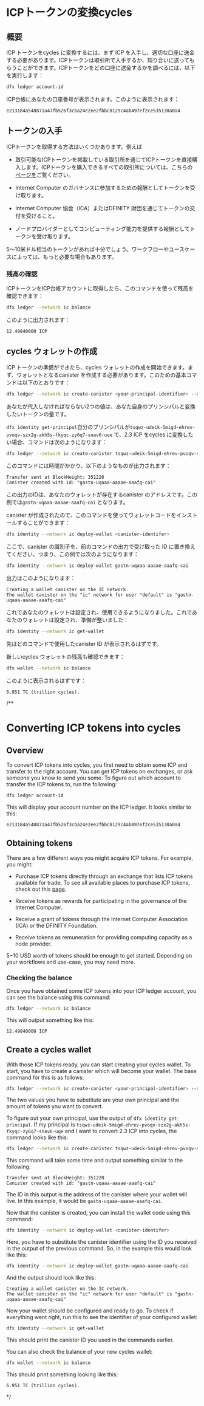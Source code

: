 # ICPトークンの変換cycles

## 概要

ICP トークンをcycles に変換するには、まず ICP を入手し、適切な口座に送金する必要があります。ICPトークンは取引所で入手するか、知り合いに送ってもらうことができます。ICPトークンをどの口座に送金するかを調べるには、以下を実行します：

``` bash
dfx ledger account-id
```

ICP台帳にあなたの口座番号が表示されます。このように表示されます：

    e213184a548871a47fb526f3cba24e2ee2fbbc8129c4ab497ef2ce535130a0a4

## トークンの入手

ICPトークンを取得する方法はいくつかあります。例えば

- 取引可能なICPトークンを掲載している取引所を通じてICPトークンを直接購入します。ICPトークンを購入できるすべての取引所については、こちらの[ページを](https://coinmarketcap.com/currencies/internet-computer/markets/)ご覧ください。

- Internet Computer のガバナンスに参加するための報酬としてトークンを受け取ります。

- Internet Computer 協会（ICA）またはDFINITY 財団を通じてトークンの交付を受けること。

- ノードプロバイダーとしてコンピューティング能力を提供する報酬としてトークンを受け取ります。

5～10米ドル相当のトークンがあれば十分でしょう。ワークフローやユースケースによっては、もっと必要な場合もあります。

### 残高の確認

ICPトークンをICP台帳アカウントに取得したら、このコマンドを使って残高を確認できます：

``` bash
dfx ledger --network ic balance
```

このように出力されます：

    12.49840000 ICP

## cycles ウォレットの作成

ICP トークンの準備ができたら、cycles ウォレットの作成を開始できます。まず、ウォレットとなるcanister を作成する必要があります。このための基本コマンドは以下のとおりです：

``` bash
dfx ledger --network ic create-canister <your-principal-identifier> --amount <icp-tokens>
```

あなたが代入しなければならない2つの値は、あなた自身のプリンシパルと変換したいトークンの量です。

`dfx identity get-principal`自分のプリンシパルが`tsqwz-udeik-5migd-ehrev-pvoqv-szx2g-akh5s-fkyqc-zy6q7-snav6-uqe` で、2.3 ICP をcycles に変換したい場合、コマンドは次のようになります：

``` bash
dfx ledger --network ic create-canister tsqwz-udeik-5migd-ehrev-pvoqv-szx2g-akh5s-fkyqc-zy6q7-snav6-uqe --amount 2.3
```

このコマンドには時間がかかり、以下のようなものが出力されます：

    Transfer sent at BlockHeight: 351220
    Canister created with id: "gastn-uqaaa-aaaae-aaafq-cai"

この出力のIDは、あなたのウォレットが存在するcanister のアドレスです。この例では`gastn-uqaaa-aaaae-aaafq-cai` となります。

canister が作成されたので、このコマンドを使ってウォレットコードをインストールすることができます：

``` bash
dfx identity --network ic deploy-wallet <canister-identifer>
```

ここで、canister の識別子を、前のコマンドの出力で受け取った ID に置き換えてください。つまり、この例では次のようになります：

``` bash
dfx identity --network ic deploy-wallet gastn-uqaaa-aaaae-aaafq-cai
```

出力はこのようになります：

    Creating a wallet canister on the IC network.
    The wallet canister on the "ic" network for user "default" is "gastn-uqaaa-aaaae-aaafq-cai"

これであなたのウォレットは設定され、使用できるようになりました。これであなたのウォレットは設定され、準備が整いました：

``` bash
dfx identity --network ic get-wallet
```

先ほどのコマンドで使用したcanister ID が表示されるはずです。

新しいcycles ウォレットの残高も確認できます：

``` bash
dfx wallet --network ic balance
```

このように表示されるはずです：

    6.951 TC (trillion cycles).

/**
# Converting ICP tokens into cycles
 
## Overview
To convert ICP tokens into cycles, you first need to obtain some ICP and transfer to the right account. You can get ICP tokens on exchanges, or ask someone you know to send you some. To figure out which account to transfer the ICP tokens to, run the following:

``` bash
dfx ledger account-id
```

This will display your account number on the ICP ledger. It looks similar to this:

```
e213184a548871a47fb526f3cba24e2ee2fbbc8129c4ab497ef2ce535130a0a4
```

## Obtaining tokens

There are a few different ways you might acquire ICP tokens. For example, you might:

- Purchase ICP tokens directly through an exchange that lists ICP tokens available for trade. To see all available places to purchase ICP tokens, check out this [page](https://coinmarketcap.com/currencies/internet-computer/markets/). 

- Receive tokens as rewards for participating in the governance of the Internet Computer.

- Receive a grant of tokens through the Internet Computer Association (ICA) or the DFINITY Foundation.

- Receive tokens as remuneration for providing computing capacity as a node provider.

$5-$10 USD worth of tokens should be enough to get started. Depending on your workflows and use-case, you may need more. 

### Checking the balance

Once you have obtained some ICP tokens into your ICP ledger account, you can see the balance using this command:

``` bash
dfx ledger --network ic balance
```

This will output something like this:

```
12.49840000 ICP
```

## Create a cycles wallet
With those ICP tokens ready, you can start creating your cycles wallet. To start, you have to create a canister which will become your wallet. The base command for this is as follows:

``` bash
dfx ledger --network ic create-canister <your-principal-identifier> --amount <icp-tokens>
```

The two values you have to substitute are your own principal and the amount of tokens you want to convert. 

To figure out your own principal, use the output of `dfx identity get-principal`. If my principal is `tsqwz-udeik-5migd-ehrev-pvoqv-szx2g-akh5s-fkyqc-zy6q7-snav6-uqe` and I want to convert 2.3 ICP into cycles, the command looks like this:

``` bash
dfx ledger --network ic create-canister tsqwz-udeik-5migd-ehrev-pvoqv-szx2g-akh5s-fkyqc-zy6q7-snav6-uqe --amount 2.3
```

This command will take some time and output something similar to the following:

```
Transfer sent at BlockHeight: 351220
Canister created with id: "gastn-uqaaa-aaaae-aaafq-cai"
```

The ID in this output is the address of the canister where your wallet will live. In this example, it would be `gastn-uqaaa-aaaae-aaafq-cai`.

Now that the canister is created, you can install the wallet code using this command:

``` bash
dfx identity --network ic deploy-wallet <canister-identifer>
```

Here, you have to substitute the canister identifier using the ID you received in the output of the previous command. So, in the example this would look like this:

``` bash
dfx identity --network ic deploy-wallet gastn-uqaaa-aaaae-aaafq-cai
```

And the output should look like this:

```
Creating a wallet canister on the IC network.
The wallet canister on the "ic" network for user "default" is "gastn-uqaaa-aaaae-aaafq-cai"
```

Now your wallet should be configured and ready to go. To check if everything went right, run this to see the identifier of your configured wallet:

``` bash
dfx identity --network ic get-wallet
```

This should print the canister ID you used in the commands earlier.

You can also check the balance of your new cycles wallet:

``` bash
dfx wallet --network ic balance
```

This should print something looking like this:

```
6.951 TC (trillion cycles).
```
*/